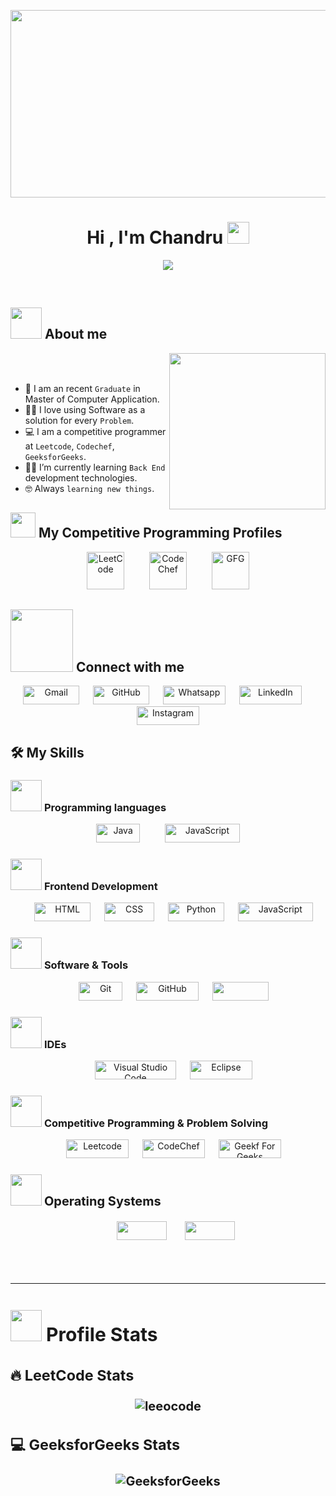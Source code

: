<p align="center">
  <a href="https://github.com/DenverCoder1/readme-typing-svg">
	<img src="https://blogger.googleusercontent.com/img/b/R29vZ2xl/AVvXsEj5BqjjGy1sWifHE0eRXsdOu2kFiTzEN9w6_0JyV1JDm5D-jObSHGCPcKilDeF3XpKghhktT9fxl_Fk8hp6JHmITzlNdeA1eANqvppKzH_Hig_AAYHkfs-JDcggUjA-CjISZXz29Lsw0GDoDfDhAydk4mafMXTYRuehUtrcDEvdj-o9yFf-C4_kpS7akbV0/w854-h285/Banner.png" width = 800px height = 300px></a>
</p>
<h1 align="center">Hi , I'm Chandru <img src="https://media.giphy.com/media/hvRJCLFzcasrR4ia7z/giphy.gif" width="35"></h1>
<p align="center">
  <a href="https://github.com/DenverCoder1/readme-typing-svg"><img src="https://readme-typing-svg.herokuapp.com?font=Time+New+Roman&color=%23C8BE25&size=25&center=true&vCenter=true&width=600&height=100&lines=Software+Developer+;Computer+Application+Student;Web+Developer;Competitive+Programmer;Always+learning+new+things"></a>
</p>


<br>



	
## <picture><img src = "https://github.com/7oSkaaa/7oSkaaa/blob/main/Images/about_me.gif?raw=true" width = 50px></picture> About me

<picture> <img align="right" src="https://github.com/7oSkaaa/7oSkaaa/blob/main/Images/Right_Side.gif?raw=true" width = 250px></picture>

<br><br>

- :school: I am an recent `Graduate` in Master of Computer Application.
- :technologist: I love using Software as a solution for every `Problem`.
- :computer: I am a competitive programmer at `Leetcode`, `Codechef`, `GeeksforGeeks`.
- :student: I’m currently learning `Back End` development technologies.
- :nerd_face: Always `learning new things`.


## <picture> <img src="https://github.com/7oSkaaa/7oSkaaa/blob/main/Images/competitive_programming_profile.png?raw=true" width=40> </picture> My Competitive Programming Profiles

<p align="center">
	<a href="https://leetcode.com/TechnoChandru/"><img src="https://img.icons8.com/external-tal-revivo-shadow-tal-revivo/50/000000/external-level-up-your-coding-skills-and-quickly-land-a-job-logo-shadow-tal-revivo.png" alt="LeetCode" width = 60px height = 60px /></a>	
	  &emsp; 
	 &emsp; 
	<a href="https://www.codechef.com/users/technochandru"><img src="https://img.icons8.com/color/50/000000/codechef.png" alt="Code Chef" width = 60px height = 60px /></a>
	  &emsp; 
	 &emsp; 
	<a href="https://auth.geeksforgeeks.org/user/technochandru"><img src="https://geeksforgeeks.zohorecruit.in/recruit/viewCareerImage.do?page_id=61093000000211152&type=logo&file_name=GG_Logo.png" alt="GFG" width = 60px /></a>     
	
</p>

## <picture> <img src="https://github.com/7oSkaaa/7oSkaaa/blob/main/Images/Connect-with-me.gif?raw=true" width="100px"> </picture> Connect with me
<p align="center">
	<a href="mailto:mailtochan10@gmail.com"><img img src="https://img.shields.io/badge/gmail-%23EA4335.svg?style=plastic&logo=gmail&logoColor=white" alt="Gmail" width = 90px height = 30px /></a>
	  &emsp; 
	<a href="https://github.com/Technochan"><img src="https://img.shields.io/badge/github-%23181717.svg?style=plastic&logo=github&logoColor=white" alt="GitHub"   width = 90px height = 30px/></a>
	  &emsp; 
	<a href="https://wa.me/9047128117"><img src="https://img.shields.io/badge/whatsapp-%2325D366.svg?style=plastic&logo=whatsapp&logoColor=white" alt="Whatsapp"  width = 100px height = 30px/></a>
	  &emsp; 
	<a href="https://www.linkedin.com/in/chandru-s-5a60a4275"><img src="https://img.shields.io/badge/linkedin-%230A66C2.svg?style=plastic&logo=linkedin&logoColor=white" alt="LinkedIn"  width = 100px height = 30px/></a>
	  &emsp; 
	<a href="https://www.instagram.com/thzischan/"><img src="https://img.shields.io/badge/instagram-%23E4405F.svg?style=plastic&logo=instagram&logoColor=white" alt="Instagram"  width = 100px height = 30px/></a>
</p>



## 🛠️ My Skills

### <picture> <img src = "https://github.com/7oSkaaa/7oSkaaa/blob/main/Images/Programming_Languages.gif?raw=true" width = 50px>  </picture> Programming languages

<p align="center"> 
    <img alt="Java" src="https://img.shields.io/badge/Java%20-%23E34F26.svg?style=plastic&logo=java&logoColor=white" height = 30px width = 70px>
  &emsp;
	&emsp;
	<img alt="JavaScript" src="https://img.shields.io/badge/JavaScript%20-%23F7DF1E.svg?style=plastic&logo=javascript&logoColor=white" height = 30px width = 120px>

</p>

### <picture> <img src = "https://github.com/7oSkaaa/7oSkaaa/blob/main/Images/Front_End.gif?raw=true" width = 50px>  </picture> Frontend Development
<p align="center"> 
  &emsp; 
   <img alt="HTML" src="https://img.shields.io/badge/HTML5%20-%23E34F26.svg?style=plastic&logo=html5&logoColor=white" height = 30px width = 90px>
  &emsp; 
    <img alt="CSS" src="https://img.shields.io/badge/CSS%20-%231572B6.svg?style=plastic&logo=css3&logoColor=white" height = 30px width = 80px>
  &emsp;
    <img alt="Python" src="https://img.shields.io/badge/react-%2361DAFB.svg?style=plastic&logo=React&logoColor=white" height = 30px width = 90px>
  &emsp;
     <img alt="JavaScript" src="https://img.shields.io/badge/JavaScript%20-%23F7DF1E.svg?style=plastic&logo=javascript&logoColor=white" height = 30px width = 120px>
 
</p>

 ### <picture> <img src = "https://github.com/7oSkaaa/7oSkaaa/blob/main/Images/Software_Tools.gif?raw=true" width = 50px>  </picture> Software & Tools
 
<p align="center">
  &emsp;
    <a href="#"><img alt="Git" src="https://img.shields.io/badge/Git%20-%23F05033.svg?style=plastic&logo=git&logoColor=white" height = 30px width = 70px></a>
  &emsp;
    <a href="#"><img alt="GitHub" src="https://img.shields.io/badge/github-%23181717.svg?style=plastic&logo=github&logoColor=white" height = 30px width = 100px></a>
  &emsp;
    <a href="#"><img src="https://img.shields.io/badge/mysql-%234479A1.svg?&style=plastic&logo=mysql&logoColor=white" height = 30px width = 90px/></a>
</p>

 ### <picture> <img src = "https://github.com/7oSkaaa/7oSkaaa/blob/main/Images/IDEs.gif?raw=true" width = 50px>  </picture> IDEs
 
<p align="center">
  &emsp;
    <a href="#"><img alt="Visual Studio Code" src="https://img.shields.io/badge/Visual%20Studio%20Code-0078d7.svg?style=plastic&logo=visual-studio-code&logoColor=white" height = 30px width = 130px></a>
  &emsp;
    <a href="#"><img alt="Eclipse" src="https://img.shields.io/badge/eclipse%20ide-%232C2255.svg?&style=plastic&logo=eclipse%20ide&logoColor=white" height = 30px width = 100px/></a>
</p>

 ### <picture> <img src = "https://github.com/7oSkaaa/7oSkaaa/blob/main/Images/CP_PS.gif?raw=true" width = 50px>  </picture> Competitive Programming & Problem Solving
 
<p align="center">
  &emsp;
    <a href="#"><img alt = "Leetcode" src="https://img.shields.io/badge/leetcode%20-%23FFA116.svg?style=plastic&logo=leetcode&logoColor=black" height = 30px width = 100px/></a>
  &emsp;
    <a href="#"><img alt = "CodeChef" src="https://img.shields.io/badge/codechef-%235B4638.svg?style=plastic&logo=codechef&logoColor=white"height = 30px width = 100px /></a>
  &emsp;
    <a href="#"><img alt="Geekf For Geeks" src="https://img.shields.io/badge/geeksforgeeks-%230F9D58.svg?style=plastic&logo=geeksforgeeks&logoColor=white" height = 30px width = 100px></a>

    
</p>

 ### <picture> <img src = "https://github.com/7oSkaaa/7oSkaaa/blob/main/Images/OS.gif?raw=true" width = 50px>  </picture> <b style="font-size:20px" >Operating Systems<b/>
 
<p align="center">
  &emsp;
    <a href="#"><img src="https://img.shields.io/badge/Windows-0078D6?style=plastic&logo=windows&logoColor=white" height = 30px width = 80px></a>
  &emsp;
    <a href="#"><img src="https://img.shields.io/badge/Linux-FCC624?style=plastic&logo=linux&logoColor=black" height = 30px width = 80px></a>
</p>

<br> 

---

## <picture> <img src = "https://github.com/7oSkaaa/7oSkaaa/blob/main/Images/Statistics.gif?raw=true" width = 50px>  </picture> Profile Stats

<summary><h3> 🔥 LeetCode Stats</h3></summary>



<p align="center"><img src="https://blogger.googleusercontent.com/img/b/R29vZ2xl/AVvXsEgW2WpzDM7afgeRWzlhJQSvmZdpmhW57wtGK0LmEigDcgH6ND0MJQtrAaXan7R087wVH4ov9W6Z-kKAm48QD69kdAuMXl2X-ieZF-Bkp6rmCT6uJl7upb2JBsRNSTEbF5yJVxMNCxeP_rIHnnHZllU9GOcPxR8WuOv5lTLhImHLIAE_lcN8EK3GTuLW_gu9/s16000/leetcode.png" alt="leeocode" /></p>


  
<summary><h3>💻 GeeksforGeeks Stats</h3></summary>


	
<p align="center"><img src="https://blogger.googleusercontent.com/img/b/R29vZ2xl/AVvXsEhztTMTyVDuTnFZ-avCkUzlEgAkpfPFu4xOkXp8spq8bMnvO8Yps0aE8Wcrl-TnL7nMaWNd6S-2kNI2nrUJ56URMTE5_QHtztwCltc19wHTXjUkthhNrMUVvC8t4DR6MzVb3axxYnisN6mi4HIxTmx04KDwcXis4DeSbF-8kIXvrvnMiyr-eP8QZoZ7eSRR/s16000/GFG.png" alt="GeeksforGeeks" /></p>
<br/>



</br></br>
